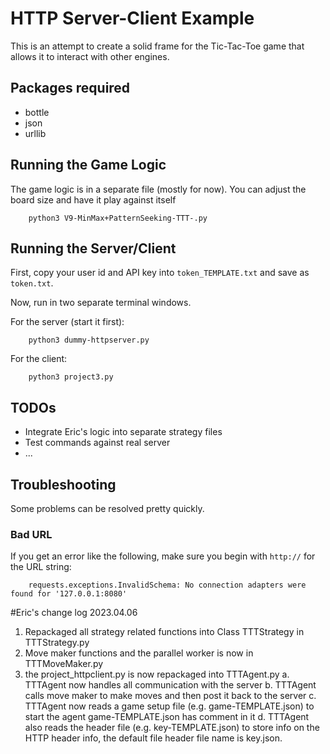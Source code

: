 # HTTP Server-Client Example

This is an attempt to create a solid frame for the Tic-Tac-Toe game that allows it to interact with other engines.

## Packages required

- bottle
- json
- urllib

## Running the Game Logic

The game logic is in a separate file (mostly for now). You can adjust the board size and have it play against itself

```
    python3 V9-MinMax+PatternSeeking-TTT-.py
```

## Running the Server/Client

First, copy your user id and API key into `token_TEMPLATE.txt` and save as `token.txt`.

Now, run in two separate terminal windows.

For the server (start it first):

```
    python3 dummy-httpserver.py
```

For the client:

```
    python3 project3.py
```

## TODOs

- Integrate Eric's logic into separate strategy files
- Test commands against real server
- ...

## Troubleshooting

Some problems can be resolved pretty quickly.

### Bad URL

If you get an error like the following,  make sure you begin with `http://` for the URL string:

```
    requests.exceptions.InvalidSchema: No connection adapters were found for '127.0.0.1:8080'
```




#Eric's change log 2023.04.06
1. Repackaged all strategy related functions into Class TTTStrategy in TTTStrategy.py 
2. Move maker functions and the parallel worker is now in TTTMoveMaker.py
3. the project_httpclient.py is now repackaged into TTTAgent.py 
    a. TTTAgent now handles all communication with the server 
    b. TTTAgent calls move maker to make moves and then post it back to the server 
    c. TTTAgent now reads a game setup file (e.g. game-TEMPLATE.json) to start the agent game-TEMPLATE.json has comment in it 
    d. TTTAgent also reads the header file (e.g. key-TEMPLATE.json) to store info on the HTTP header info, the default file header file name is key.json.
    
